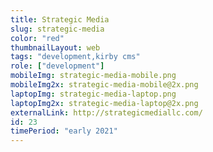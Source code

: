 ```yaml
---
title: Strategic Media
slug: strategic-media
color: "red"
thumbnailLayout: web
tags: "development,kirby cms"
role: ["development"]
mobileImg: strategic-media-mobile.png
mobileImg2x: strategic-media-mobile@2x.png
laptopImg: strategic-media-laptop.png
laptopImg2x: strategic-media-laptop@2x.png
externalLink: http://strategicmediallc.com/
id: 23
timePeriod: "early 2021"
---
```

